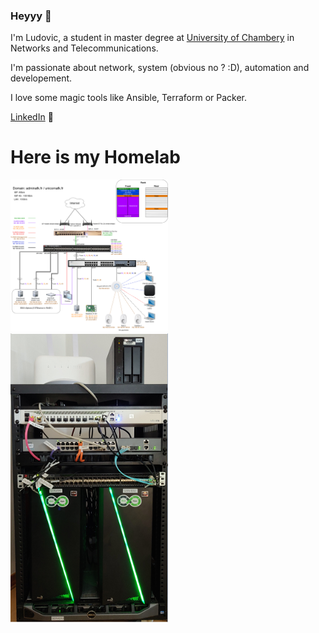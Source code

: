### Heyyy 🧙

I'm Ludovic, a student in master degree at [University of Chambery](https://scem-tri.univ-smb.fr/) in Networks and Telecommunications.

I'm passionate about network, system (obvious no ? :D), automation and developement.

I love some magic tools like Ansible, Terraform or Packer.

<a href="https://www.linkedin.com/in/ludovic-ortega-6a102a172/">LinkedIn</a> 💼

 # Here is my Homelab
<div>
<img src="https://raw.githubusercontent.com/M0NsTeRRR/M0NsTeRRR/master/diagram.png" width="50%" alt="Homelab diagram">
<img src="https://raw.githubusercontent.com/M0NsTeRRR/M0NsTeRRR/master/homelab.png" width="50%" alt="Homelab picture">
</div>
